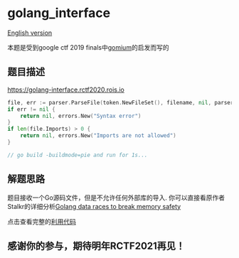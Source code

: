 # golang_interface

[English version](README.md)

本题是受到google ctf 2019 finals中[gomium](https://github.com/google/google-ctf/tree/master/2019/finals/pwn-gomium)的启发而写的

## 题目描述

https://golang-interface.rctf2020.rois.io

```go
file, err := parser.ParseFile(token.NewFileSet(), filename, nil, parser.AllErrors)
if err != nil {
    return nil, errors.New("Syntax error")
}
if len(file.Imports) > 0 {
    return nil, errors.New("Imports are not allowed")
}

// go build -buildmode=pie and run for 1s...
```

## 解题思路

题目接收一个Go源码文件，但是不允许任何外部库的导入. 你可以直接看原作者Stalkr的详细分析[Golang data races to break memory safety](https://blog.stalkr.net/2015/04/golang-data-races-to-break-memory-safety.html)

点击查看完整的[利用代码](exploit.go)

## 感谢你的参与，期待明年RCTF2021再见！